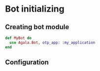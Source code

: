 # Bot initializing


## Creating bot module


```elixir
def MyBot do
  use Agala.Bot, otp_app: :my_application
end
```

## Configuration


